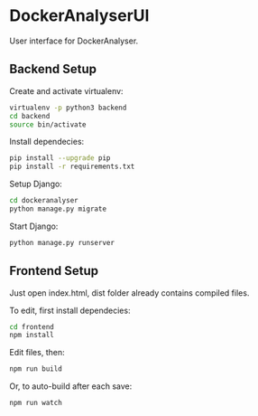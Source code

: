 # DockerAnalyserUI

User interface for DockerAnalyser.

## Backend Setup

Create and activate virtualenv:
```sh
virtualenv -p python3 backend
cd backend
source bin/activate
```

Install dependecies:
```sh
pip install --upgrade pip
pip install -r requirements.txt
```

Setup Django:
```sh
cd dockeranalyser
python manage.py migrate
```

Start Django:
```sh
python manage.py runserver
```

## Frontend Setup
Just open index.html, dist folder already contains compiled files.

To edit, first install dependecies:
```sh
cd frontend
npm install
```

Edit files, then:
```sh
npm run build
```
Or, to auto-build after each save:
```sh
npm run watch
```